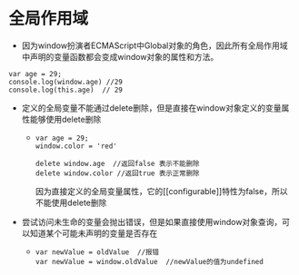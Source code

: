 # 全局作用域

* 因为window扮演者ECMAScript中Global对象的角色，因此所有全局作用域中声明的变量函数都会变成window对象的属性和方法。

```
var age = 29;
console.log(window.age) //29
console.log(this.age)  // 29
```

* 定义的全局变量不能通过delete删除，但是直接在window对象定义的变量属性能够使用delete删除
  * ```
    var age = 29;
    window.color = 'red'

    delete window.age  //返回false 表示不能删除
    delete window.color //返回true 表示正常删除
    ```

    因为直接定义的全局变量属性，它的\[\[configurable\]\]特性为false，所以不能使用delete删除
* 尝试访问未生命的变量会抛出错误，但是如果直接使用window对象查询，可以知道某个可能未声明的变量是否存在

  * ```
    var newValue = oldValue  //报错
    var newValue = window.oldValue  //newValue的值为undefined
    ```



